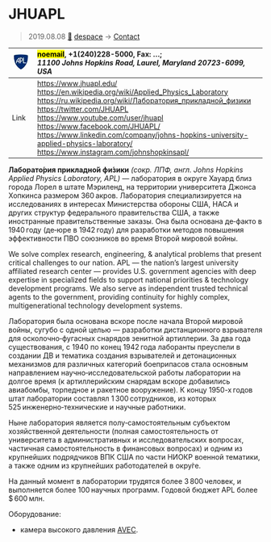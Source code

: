 # JHUAPL
> 2019.08.08 [🚀](../index/index.md) [despace](index.md) → [Contact](contact.md)

|[![](f/contact/j/jhuapl_logo1_thumb.jpg)](f/contact/j/jhuapl_logo1.png)|<mark>noemail</mark>, +1(240)228-5000, Fax: …;<br> *11100 Johns Hopkins Road, Laurel, Maryland 20723-6099, USA*|
|:--|:--|
|Link|<https://www.jhuapl.edu/><br> <https://en.wikipedia.org/wiki/Applied_Physics_Laboratory><br> <https://ru.wikipedia.org/wiki/Лаборатория_прикладной_физики><br> <https://twitter.com/JHUAPL><br> <https://www.youtube.com/user/jhuapl><br> <https://www.facebook.com/JHUAPL/><br> <https://www.linkedin.com/company/johns-hopkins-university-applied-physics-laboratory/><br> <https://www.instagram.com/johnshopkinsapl/>|

**Лаборато́рия прикладно́й фи́зики** *(сокр. ЛПФ, англ. Johns Hopkins Applied Physics Laboratory, APL)* — лаборатория в округе Хауард близ города Лорел в штате Мэриленд, на территории университета Джонса Хопкинса размером 360 акров. Лаборатория специализируется на исследованиях в интересах Министерства обороны США, НАСА и других структур федерального правительства США, а также иностранные правительственные заказы. Она была основана де‑факто в 1940 году (де‑юре в 1942 году) для разработки методов повышения эффективности ПВО союзников во время Второй мировой войны.

We solve complex research, engineering, & analytical problems that present critical challenges to our nation. APL — the nation’s largest university affiliated research center — provides U.S. government agencies with deep expertise in specialized fields to support national priorities & technology development programs. We also serve as independent trusted technical agents to the government, providing continuity for highly complex, multigenerational technology development systems.


<p style="page-break-after:always"> </p>

Лаборатория была основана вскоре после начала Второй мировой войны, сугубо с одной целью — разработки дистанционного взрывателя для осколочно‑фугасных снарядов зенитной артиллерии. За два года существования, с 1940 по конец 1942 года лаборанты преуспели в создании ДВ и тематика создания взрывателей и детонационных механизмов для различных категорий боеприпасов стала основным направлением научно‑исследовательской работы лаборатории на долгое время (к артиллерийским снарядам вскоре добавились авиабомбы, торпедное и ракетное вооружение). К концу 1950-х годов штат лаборатории составлял 1 300 сотрудников, из которых 525 инженерно‑технические и научные работники.

Ныне лаборатория является полу‑самостоятельным субъектом хозяйственной деятельности (полная самостоятельность от университета в административных и исследовательских вопросах, частичная самостоятельность в финансовых вопросах) и одним из крупнейших подрядчиков ВПК США по части НИОКР военной тематики, а также одним из крупнейших работодателей в окру́ге.

На данный момент в лаборатории трудятся более 3 800 человек, и выполняется более 100 научных программ. Годовой бюджет APL более $ 600 млн.

Оборудование:

   - камера высокого давления [AVEC](avec.md).
